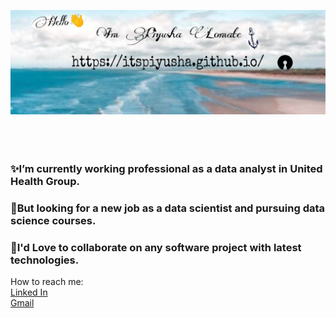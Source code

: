 
![Piyusha Title](https://github.com/ItsPiyusha/ItsPiyusha/blob/master/piyusha.jpeg)
<br>
<br>
<br>
<br>
### ✨I’m currently working professional as a data analyst in United Health Group.<br> 
### 🤑But looking for a new job as a data scientist and pursuing data science courses. <br>
### 🥳I'd Love to collaborate on any software project with latest technologies. <br>
How to reach me: <br>
[Linked In](www.linkedin.com/in/piyusha-pawar) <br>
[Gmail](piyushavpawar@gmail.com) <br>
